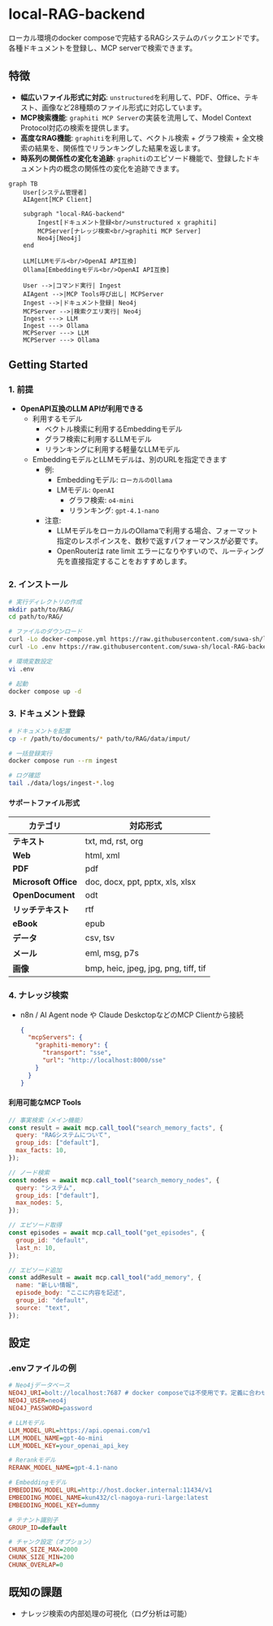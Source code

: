 # local-RAG-backend

ローカル環境のdocker composeで完結するRAGシステムのバックエンドです。各種ドキュメントを登録し、MCP serverで検索できます。

## 特徴

- **幅広いファイル形式に対応**: `unstructured`を利用して、PDF、Office、テキスト、画像など28種類のファイル形式に対応しています。
- **MCP検索機能**: `graphiti MCP Server`の実装を流用して、Model Context Protocol対応の検索を提供します。
- **高度なRAG機能**: `graphiti`を利用して、ベクトル検索 + グラフ検索 + 全文検索の結果を、関係性でリランキングした結果を返します。
- **時系列の関係性の変化を追跡**: `graphiti`のエピソード機能で、登録したドキュメント内の概念の関係性の変化を追跡できます。

```mermaid
graph TB
    User[システム管理者]
    AIAgent[MCP Client]

    subgraph "local-RAG-backend"
        Ingest[ドキュメント登録<br/>unstructured x graphiti]
        MCPServer[ナレッジ検索<br/>graphiti MCP Server]
        Neo4j[Neo4j]
    end

    LLM[LLMモデル<br/>OpenAI API互換]
    Ollama[Embeddingモデル<br/>OpenAI API互換]

    User -->|コマンド実行| Ingest
    AIAgent -->|MCP Tools呼び出し| MCPServer
    Ingest -->|ドキュメント登録| Neo4j
    MCPServer -->|検索クエリ実行| Neo4j
    Ingest ---> LLM
    Ingest ---> Ollama
    MCPServer ---> LLM
    MCPServer ---> Ollama
```

## Getting Started

### 1. 前提

- **OpenAPI互換のLLM APIが利用できる**
  - 利用するモデル
    - ベクトル検索に利用するEmbeddingモデル
    - グラフ検索に利用するLLMモデル
    - リランキングに利用する軽量なLLMモデル
  - EmbeddingモデルとLLMモデルは、別のURLを指定できます
    - 例:
      - Embeddingモデル: `ローカルのOllama`
      - LMモデル: `OpenAI`
        - グラフ検索: `o4-mini`
        - リランキング: `gpt-4.1-nano`
    - 注意:
      - LLMモデルをローカルのOllamaで利用する場合、フォーマット指定のレスポインスを、数秒で返すパフォーマンスが必要です。
      - OpenRouterは rate limit エラーになりやすいので、ルーティング先を直接指定することをおすすめします。

### 2. インストール

```bash
# 実行ディレクトリの作成
mkdir path/to/RAG/
cd path/to/RAG/

# ファイルのダウンロード
curl -Lo docker-compose.yml https://raw.githubusercontent.com/suwa-sh/local-RAG-backend/refs/heads/main/docker-compose.yml
curl -Lo .env https://raw.githubusercontent.com/suwa-sh/local-RAG-backend/refs/heads/main/.env.example

# 環境変数設定
vi .env

# 起動
docker compose up -d
```

### 3. ドキュメント登録

```bash
# ドキュメントを配置
cp -r /path/to/documents/* path/to/RAG/data/imput/

# 一括登録実行
docker compose run --rm ingest

# ログ確認
tail ./data/logs/ingest-*.log
```

#### サポートファイル形式

| カテゴリ             | 対応形式                             |
| -------------------- | ------------------------------------ |
| **テキスト**         | txt, md, rst, org                    |
| **Web**              | html, xml                            |
| **PDF**              | pdf                                  |
| **Microsoft Office** | doc, docx, ppt, pptx, xls, xlsx      |
| **OpenDocument**     | odt                                  |
| **リッチテキスト**   | rtf                                  |
| **eBook**            | epub                                 |
| **データ**           | csv, tsv                             |
| **メール**           | eml, msg, p7s                        |
| **画像**             | bmp, heic, jpeg, jpg, png, tiff, tif |

### 4. ナレッジ検索

- n8n / AI Agent node や Claude DeskctopなどのMCP Clientから接続

  ```json
  {
    "mcpServers": {
      "graphiti-memory": {
        "transport": "sse",
        "url": "http://localhost:8000/sse"
      }
    }
  }
  ```

#### 利用可能なMCP Tools

```javascript
// 事実検索（メイン機能）
const result = await mcp.call_tool("search_memory_facts", {
  query: "RAGシステムについて",
  group_ids: ["default"],
  max_facts: 10,
});

// ノード検索
const nodes = await mcp.call_tool("search_memory_nodes", {
  query: "システム",
  group_ids: ["default"],
  max_nodes: 5,
});

// エピソード取得
const episodes = await mcp.call_tool("get_episodes", {
  group_id: "default",
  last_n: 10,
});

// エピソード追加
const addResult = await mcp.call_tool("add_memory", {
  name: "新しい情報",
  episode_body: "ここに内容を記述",
  group_id: "default",
  source: "text",
});
```

## 設定

### .envファイルの例

```ini
# Neo4jデータベース
NEO4J_URI=bolt://localhost:7687 # docker composeでは不使用です。定義に合わせて上書きされます。
NEO4J_USER=neo4j
NEO4J_PASSWORD=password

# LLMモデル
LLM_MODEL_URL=https://api.openai.com/v1
LLM_MODEL_NAME=gpt-4o-mini
LLM_MODEL_KEY=your_openai_api_key

# Rerankモデル
RERANK_MODEL_NAME=gpt-4.1-nano

# Embeddingモデル
EMBEDDING_MODEL_URL=http://host.docker.internal:11434/v1
EMBEDDING_MODEL_NAME=kun432/cl-nagoya-ruri-large:latest
EMBEDDING_MODEL_KEY=dummy

# テナント識別子
GROUP_ID=default

# チャンク設定（オプション）
CHUNK_SIZE_MAX=2000
CHUNK_SIZE_MIN=200
CHUNK_OVERLAP=0
```

## 既知の課題

- ナレッジ検索の内部処理の可視化（ログ分析は可能）
